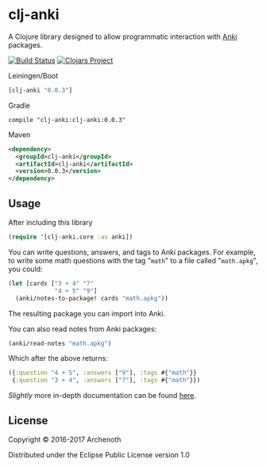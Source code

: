 # clj-anki
A Clojure library designed to allow programmatic interaction
with [Anki](http://ankisrs.net/) packages.

[![Build Status](https://travis-ci.org/Archenoth/clj-anki.svg?branch=master)](https://travis-ci.org/Archenoth/clj-anki)
[![Clojars Project](https://img.shields.io/clojars/v/clj-anki.svg)](https://clojars.org/clj-anki)

Leiningen/Boot

```clojure
[clj-anki "0.0.3"]
```

Gradle

```
compile "clj-anki:clj-anki:0.0.3"
```

Maven

```xml
<dependency>
  <groupId>clj-anki</groupId>
  <artifactId>clj-anki</artifactId>
  <version>0.0.3</version>
</dependency>
```

## Usage

After including this library

```clojure
(require '[clj-anki.core :as anki])
```

You can write questions, answers, and tags to Anki packages. For
example, to write some math questions with the tag "`math`" to a file
called "`math.apkg`", you could:

```clojure
(let [cards ["3 + 4" "7"
             "4 + 5" "9"]
  (anki/notes-to-package! cards "math.apkg"))
```

The resulting package you can import into Anki.

You can also read notes from Anki packages:

```clojure
(anki/read-notes "math.apkg")
```

Which after the above returns:

```clojure
({:question "4 + 5", :answers ["9"], :tags #{"math"}}
 {:question "3 + 4", :answers ["7"], :tags #{"math"}})
```

*Slightly* more in-depth documentation can be
found [here](doc/intro.md).

## License

Copyright © 2016-2017 Archenoth

Distributed under the Eclipse Public License version 1.0

